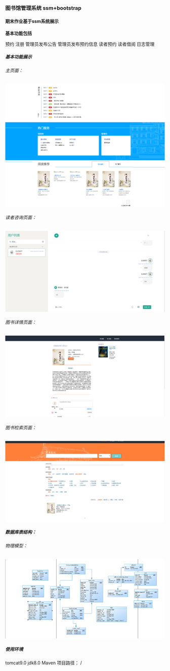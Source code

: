 
### 图书馆管理系统 ssm+bootstrap

#### 期末作业基于ssm系统展示

**基本功能包括**

预约
注册
管理员发布公告
管理员发布预约信息
读者预约
读者借阅
日志管理

##### 基本功能展示

###### 主页面：

![img.png](.asserts/img.png)

###### 读者咨询页面：

![img_1.png](.asserts/img_1.png)

###### 图书详情页面：

![img_2.png](.asserts/img_2.png)

###### 图书检索页面：

![img_3.png](.asserts/img_3.png)

##### 数据库表结构：

###### 物理模型：

![img.png](.asserts/img6.png)

##### 使用环境

tomcat9.0 
jdk8.0 
Maven
项目路径： /

